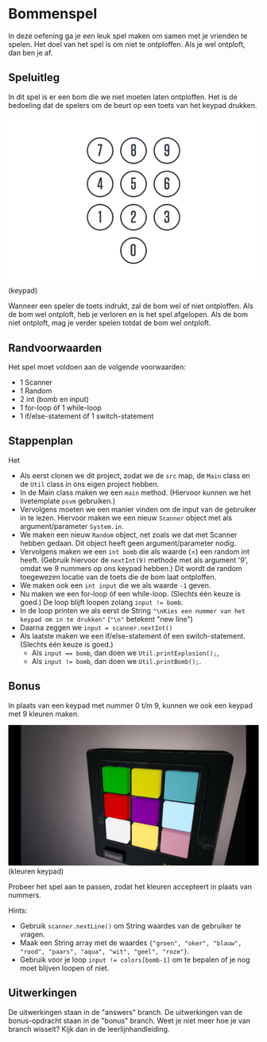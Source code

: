 # Bommenspel

In deze oefening ga je een leuk spel maken om samen met je vrienden te spelen.
Het doel van het spel is om niet te ontploffen. Als je wel ontploft, dan ben je af.

## Speluitleg

In dit spel is er een bom die we niet moeten laten ontploffen. 
Het is de bedoeling dat de spelers om de beurt op een toets van het keypad drukken.

![Keypad](./resources/numbers.png)
(keypad)

Wanneer een speler de toets indrukt, zal de bom wel of niet ontploffen.
Als de bom wel ontploft, heb je verloren en is het spel afgelopen.
Als de bom niet ontploft, mag je verder spelen totdat de bom wel ontploft.

## Randvoorwaarden

Het spel moet voldoen aan de volgende voorwaarden:
- 1 Scanner
- 1 Random
- 2 int (bomb en input)
- 1 for-loop óf 1 while-loop 
- 1 if/else-statement óf 1 switch-statement

## Stappenplan

Het

- Als eerst clonen we dit project, zodat we de `src` map, de `Main` class en de `Util` class in ons eigen project hebben.
- In de Main class maken we een `main` method. (Hiervoor kunnen we het livetemplate `psvm` gebruiken.)
- Vervolgens moeten we een manier vinden om de input van de gebruiker in te lezen. 
 Hiervoor maken we een nieuw `Scanner` object met als argument/parameter `System.in`.
- We maken een nieuw `Random` object, net zoals we dat met Scanner hebben gedaan. 
 Dit object heeft geen argument/parameter nodig.
- Vervolgens maken we een `int bomb` die als waarde (=) een random int heeft. 
 (Gebruik hiervoor de `nextInt(9)` methode met als argument '9', omdat we 9 nummers op ons keypad hebben.) Dit wordt de random toegewezen locatie van de toets die de bom laat ontploffen.
- We maken ook een `int input` die we als waarde `-1` geven.
- Nu maken we een for-loop óf een while-loop. (Slechts één keuze is goed.)
 De loop blijft loopen zolang `input != bomb`.
- In de loop printen we als eerst de String `"\nKies een nummer van het keypad om in te drukken"` 
 (`"\n"` betekent "new line")
- Daarna zeggen we `input = scanner.nextInt()`
- Als laatste maken we een if/else-statement óf een switch-statement. (Slechts één keuze is goed.)
  - Als `input == bomb`, dan doen we `Util.printExplosion();`,
  - Als `input != bomb`, dan doen we `Util.printBomb();`.

## Bonus
In plaats van een keypad met nummer 0 t/m 9, kunnen we ook een keypad met 9 kleuren maken.

![kleuren](./resources/colors.jpg)
(kleuren keypad)

Probeer het spel aan te passen, zodat het kleuren accepteert in plaats van nummers.

Hints: 
- Gebruik `scanner.nextLine()` om String waardes van de gebruiker te vragen.
- Maak een String array met de waardes `{"groen", "oker", "blauw", "rood", "paars", "aqua", "wit", "geel", "roze"}`.
- Gebruik voor je loop `input != colors[bomb-1]` om te bepalen of je nog moet blijven loopen of niet.


## Uitwerkingen
De uitwerkingen staan in de "answers" branch.
De uitwerkingen van de bonus-opdracht staan in de "bonus" branch.
Weet je niet meer hoe je van branch wisselt? Kijk dan in de leerlijnhandleiding.
